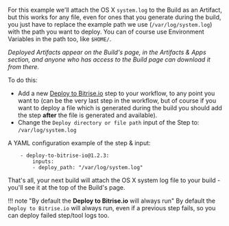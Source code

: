 For this example we'll attach the OS X `system.log` to the Build as an Artifact, but this works for any file, even for ones that you generate during the build, you just have to replace the example path we use (`/var/log/system.log`) with the path you want to deploy. You can of course use Environment Variables in the path too, like `$HOME/`.

*Deployed Artifacts appear on the Build's page, in the Artifacts & Apps section, and anyone who has access to the Build page can download it from there.*

To do this:

* Add a new [Deploy to Bitrise.io](https://github.com/bitrise-io/steps-deploy-to-bitrise-io) step to your workflow, to any point you want to (can be the very last step in the workflow, but of course if you want to deploy a file which is generated during the build you should add the step **after** the file is generated and available).
* Change the `Deploy directory or file path` input of the Step to: `/var/log/system.log`

A YAML configuration example of the step & input:

```
    - deploy-to-bitrise-io@1.2.3:
        inputs:
        - deploy_path: "/var/log/system.log"
```

That's all, your next build will attach the OS X system log file
to your build - you'll see it at the top of the Build's page.

!!! note "By default the **Deploy to Bitrise.io** will always run"
    By default the `Deploy to Bitrise.io` will always run,
    even if a previous step fails, so you can deploy failed step/tool logs too.
